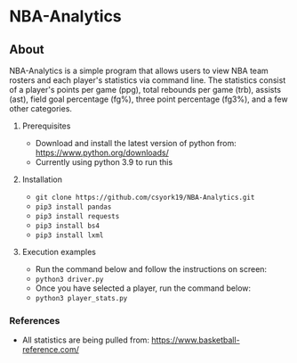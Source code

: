 # NBA-Analytics

## About

NBA-Analytics is a simple program that allows users to view NBA team rosters and each player's statistics via command line. The statistics consist of a player's points per game (ppg), total rebounds per game (trb), assists (ast), field goal percentage (fg%), three point percentage (fg3%), and a few other categories. 


1. Prerequisites
    - Download and install the latest version of python from: https://www.python.org/downloads/
    - Currently using python 3.9 to run this 

2. Installation
    - `git clone https://github.com/csyork19/NBA-Analytics.git`
    - `pip3 install pandas`
    - `pip3 install requests`
    - `pip3 install bs4`
    - `pip3 install lxml`
3. Execution examples
    - Run the command below and follow the instructions on screen:
    - `python3 driver.py`
    - Once you have selected a player, run the command below:
    - `python3 player_stats.py`

### References

- All statistics are being pulled from: https://www.basketball-reference.com/
